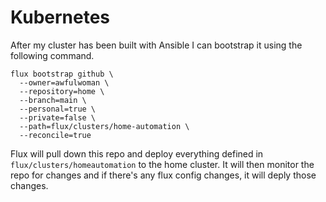 # Kubernetes

After my cluster has been built with Ansible I can bootstrap it using the following command.

```
flux bootstrap github \
  --owner=awfulwoman \
  --repository=home \
  --branch=main \
  --personal=true \
  --private=false \
  --path=flux/clusters/home-automation \
  --reconcile=true
```

Flux will pull down this repo and deploy everything defined in `flux/clusters/homeautomation` to the home cluster. It will then monitor the repo for changes and if there's any flux config changes, it will deply those changes.
